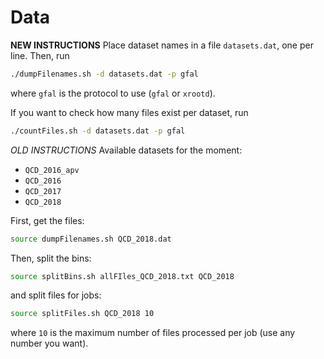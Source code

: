 # Data

**NEW INSTRUCTIONS**
Place dataset names in a file `datasets.dat`, one per line.
Then, run

```bash
./dumpFilenames.sh -d datasets.dat -p gfal
```

where `gfal` is the protocol to use (`gfal` or `xrootd`).

If you want to check how many files exist per dataset, run

```bash
./countFiles.sh -d datasets.dat -p gfal
```

_OLD INSTRUCTIONS_
Available datasets for the moment:

- `QCD_2016_apv`
- `QCD_2016`
- `QCD_2017`
- `QCD_2018`

First, get the files:

```bash
source dumpFilenames.sh QCD_2018.dat
```

Then, split the bins:

```bash
source splitBins.sh allFIles_QCD_2018.txt QCD_2018
```

and split files for jobs:

```bash
source splitFiles.sh QCD_2018 10
```

where `10` is the maximum number of files processed per job (use any number you want).
